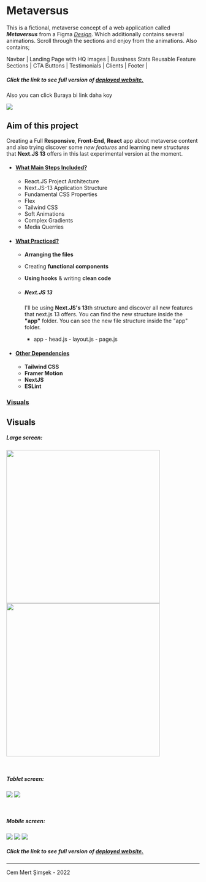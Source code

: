 # Metaversus

This is a fictional, metaverse concept of a web application called ***Metaversus*** from a Figma [*Design*](https://www.figma.com/file/EyzNoOFak1Nb1bBx9ZKI7E/Modern-UI%2FUX-Framer-Motion?node-id=1%3A4&t=Lv40QTcIDzENJU5c-0). Which additionally contains several animations. Scroll through the sections and enjoy from the animations. Also contains;

Navbar | Landing Page with HQ images | Bussiness Stats
Reusable Feature Sections | CTA Buttons | Testimonials | Clients | Footer |

##### Click the link to see full version of [deployed website.](www.createlinkhere)
Also you can click Buraya bi link daha koy

[<img src="bank-app/src/assets/bank-app.JPG" />](https://bank-app-cemmertsimsek.vercel.app/)

## Aim of this project
Creating a Full **Responsive**, **Front-End**, **React** app about metaverse content and also trying discover some *new features* and learning new *structures* that **Next.JS 13** offers in this last experimental version at the moment.

- #### <ins>What Main Steps Included?
    - React.JS Project Architecture
    - Next.JS-13 Application Structure
    - Fundamental CSS Properties
    - Flex
    - Tailwind CSS
    - Soft Animations
    - Complex Gradients
    - Media Querries


- #### <ins>What Practiced?
    - **Arranging the files**
    - Creating **functional components**
    - **Using hooks** & writing **clean code**
    - ##### Next.JS 13 

        I'll be using **Next.JS's 13**th structure and discover all new features that next.js 13 offers. You can find the new structure inside the **"app"** folder.
You can see the new file structure inside the "app" folder.
        - app
                - head.js
                - layout.js
                - page.js
- #### <ins>Other Dependencies
    - **Tailwind CSS**
    - **Framer Motion**
    - **NextJS**
    - **ESLint**

### <ins>Visuals

## Visuals
##### Large screen:

[<img src="bank-app/src/assets/bank-app-1.JPG" width="400px"/>](bank-app/src/assets/bank-app-1.JPG) [<img src="bank-app/src/assets/bank-app-2.JPG" width="400px"/>](bank-app/src/assets/bank-app-2.JPG)

</br>

##### Tablet screen:

[<img src="bank-app/src/assets/bank-app-tablet1.JPG" />](bank-app/src/assets/bank-app-tablet1.JPG) [<img src="bank-app/src/assets/bank-app-tablet2.JPG" />](bank-app/src/assets/bank-app-tablet2.JPG)

</br>

##### Mobile screen:

[<img src="bank-app/src/assets/bank-app-3.JPG" />](bank-app/src/assets/bank-app-3.JPG) [<img src="bank-app/src/assets/bank-app-6.JPG"/>](bank-app/src/assets/bank-app-6.JPG) [<img src="bank-app/src/assets/bank-app-5.JPG"/>](bank-app/src/assets/bank-app-5.JPG) 

##### Click the link to see full version of [deployed website.](https://bank-app-cemmertsimsek.vercel.app/)

<hr>

Cem Mert Şimşek - 2022